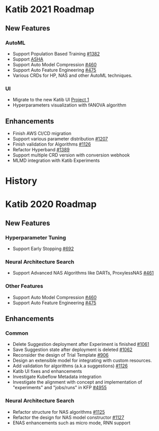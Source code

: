 # Katib 2021 Roadmap

## New Features

### AutoML

- Support Population Based Training [#1382](https://github.com/kubeflow/katib/issues/1382)
- Support [ASHA](https://arxiv.org/pdf/1810.05934.pdf)
- Support Auto Model Compression [#460](https://github.com/kubeflow/katib/issues/460)
- Support Auto Feature Engineering [#475](https://github.com/kubeflow/katib/issues/475)
- Various CRDs for HP, NAS and other AutoML techniques.

### UI

- Migrate to the new Katib UI [Project 1](https://github.com/kubeflow/katib/projects/1)
- Hyperparameters visualization with fANOVA algorithm

## Enhancements

- Finish AWS CI/CD migration
- Support various parameter distribution [#1207](https://github.com/kubeflow/katib/issues/1207)
- Finish validation for Algorithms [#1126](https://github.com/kubeflow/katib/issues/1126)
- Refactor Hyperband [#1389](https://github.com/kubeflow/katib/issues/1389)
- Support multiple CRD version with conversion webhook
- MLMD integration with Katib Experiments

# History

# Katib 2020 Roadmap

## New Features

### Hyperparameter Tuning

- Support Early Stopping [#692](https://github.com/kubeflow/katib/issues/692)

### Neural Architecture Search

- Support Advanced NAS Algorithms like DARTs, ProxylessNAS [#461](https://github.com/kubeflow/katib/issues/461)

### Other Features

- Support Auto Model Compression [#460](https://github.com/kubeflow/katib/issues/460)
- Support Auto Feature Engineering [#475](https://github.com/kubeflow/katib/issues/475)

## Enhancements

### Common

- Delete Suggestion deployment after Experiment is finished [#1061](https://github.com/kubeflow/katib/issues/1061)
- Save Suggestion state after deployment is deleted [#1062](https://github.com/kubeflow/katib/issues/1062)
- Reconsider the design of Trial Template [#906](https://github.com/kubeflow/katib/issues/906)
- Design an extensible model for integrating with custom resources.
- Add validation for algorithms (a.k.a suggestions) [#1126](https://github.com/kubeflow/katib/issues/1126)
- Katib UI fixes and enhancements
- Investigate Kubeflow Metadata integration
- Investigate the alignment with concept and implementation of "experiments" and "jobs/runs" in KFP [#4955](https://github.com/kubeflow/kubeflow/issues/4955)

### Neural Architecture Search

- Refactor structure for NAS algorithms [#1125](https://github.com/kubeflow/katib/issues/1125)
- Refactor the design for NAS model constructor [#1127](https://github.com/kubeflow/katib/issues/1127)
- ENAS enhancements such as micro mode, RNN support
